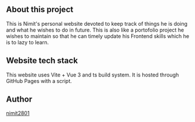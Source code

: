 ## About this project
This is Nimit's personal website devoted to keep track of things he is doing and what he wishes to do in future. This is also like a portofolio project he wishes to maintain so that he can timely update his Frontend skills which he is to lazy to learn.

## Website tech stack
This website uses Vite + Vue 3 and ts build system. It is hosted through GitHub Pages with a script.

## Author
[nimit2801](https://github.com/nimit2801)